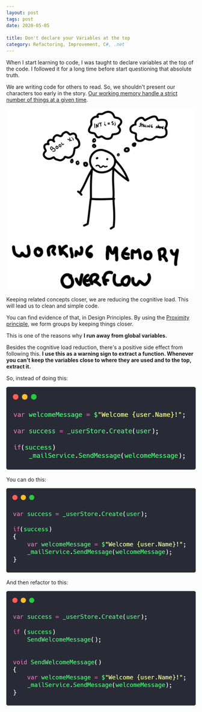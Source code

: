 ```yaml
---
layout: post
tags: post
date: 2020-05-05

title: Don't declare your Variables at the top
category: Refactoring, Improvement, C#, .net
---
```


When I start learning to code, I was taught to declare variables at the top of the code. I followed it for a long time before start questioning that absolute truth.

We are writing code for others to read. So, we shouldn't present our characters too early in the story. [Our working memory handle a strict number of things at a given time](https://www.livescience.com/2493-mind-limit-4.html). 

<!--excerpt-->

![Working memory overflow](/images/dont-declare-your-variables-at-the-top-memory-overflow.png)

Keeping related concepts closer, we are reducing the cognitive load. This will lead us to clean and simple code.

You can find evidence of that, in Design Principles. By using the [Proximity principle](https://www.interaction-design.org/literature/article/laws-of-proximity-uniform-connectedness-and-continuation-gestalt-principles-2), we form groups by keeping things closer.

This is one of the reasons why **I run away from global variables.**

Besides the cognitive load reduction, there's a positive side effect from following this. **I use this as a warning sign to extract a function. Whenever you can't keep the variables close to where they are used and to the top, extract it.**


So, instead of doing this:

![Example 1](/images/dont-declare-your-variables-at-the-top-example1.png)


You can do this:

![Example 2](/images/dont-declare-your-variables-at-the-top-example2.png)


And then refactor to this:

![Example 3](/images/dont-declare-your-variables-at-the-top-example3.png)
